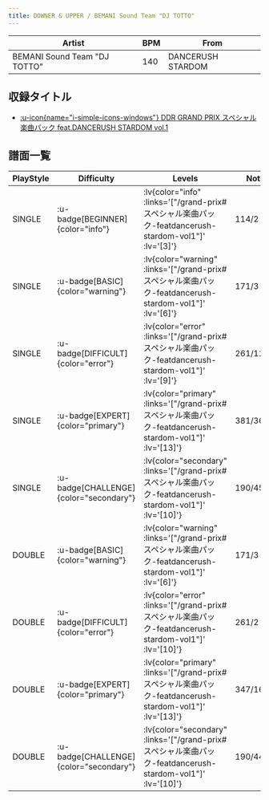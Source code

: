 ```yaml
---
title: DOWNER & UPPER / BEMANI Sound Team "DJ TOTTO"
---
```


|Artist|BPM|From|
|------|---|----|
|BEMANI Sound Team "DJ TOTTO"|140|DANCERUSH STARDOM|

## 収録タイトル

- [ :u-icon{name="i-simple-icons-windows"} DDR GRAND PRIX スペシャル楽曲パック feat.DANCERUSH STARDOM vol.1](/grand-prix#スペシャル楽曲パック-featdancerush-stardom-vol1)

## 譜面一覧

|PlayStyle|Difficulty|Levels|Notes|Movie|
|---------|----------|------|-----|-----|
|SINGLE| :u-badge[BEGINNER]{color="info"} | :lv{color="info" :links='["/grand-prix#スペシャル楽曲パック-featdancerush-stardom-vol1"]' :lv='[3]'} |114/2||
|SINGLE| :u-badge[BASIC]{color="warning"} | :lv{color="warning" :links='["/grand-prix#スペシャル楽曲パック-featdancerush-stardom-vol1"]' :lv='[6]'} |171/3||
|SINGLE| :u-badge[DIFFICULT]{color="error"} | :lv{color="error" :links='["/grand-prix#スペシャル楽曲パック-featdancerush-stardom-vol1"]' :lv='[9]'} |261/11||
|SINGLE| :u-badge[EXPERT]{color="primary"} | :lv{color="primary" :links='["/grand-prix#スペシャル楽曲パック-featdancerush-stardom-vol1"]' :lv='[13]'} |381/36||
|SINGLE| :u-badge[CHALLENGE]{color="secondary"} | :lv{color="secondary" :links='["/grand-prix#スペシャル楽曲パック-featdancerush-stardom-vol1"]' :lv='[10]'} |190/45(58)||
|DOUBLE| :u-badge[BASIC]{color="warning"} | :lv{color="warning" :links='["/grand-prix#スペシャル楽曲パック-featdancerush-stardom-vol1"]' :lv='[6]'} |171/3||
|DOUBLE| :u-badge[DIFFICULT]{color="error"} | :lv{color="error" :links='["/grand-prix#スペシャル楽曲パック-featdancerush-stardom-vol1"]' :lv='[10]'} |261/2||
|DOUBLE| :u-badge[EXPERT]{color="primary"} | :lv{color="primary" :links='["/grand-prix#スペシャル楽曲パック-featdancerush-stardom-vol1"]' :lv='[13]'} |347/16||
|DOUBLE| :u-badge[CHALLENGE]{color="secondary"} | :lv{color="secondary" :links='["/grand-prix#スペシャル楽曲パック-featdancerush-stardom-vol1"]' :lv='[10]'} |190/44(58)||
